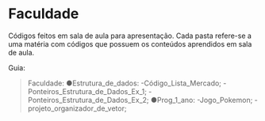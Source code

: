 # Faculdade
 Códigos feitos em sala de aula para apresentação.
Cada pasta refere-se a uma matéria com códigos que possuem os conteúdos aprendidos em sala de aula. 

Guia:
> Faculdade:
   ●Estrutura_de_dados:
       -Código_Lista_Mercado;
       -Ponteiros_Estrutura_de_Dados_Ex_1;
       -Ponteiros_Estrutura_de_Dados_Ex_2;
   ●Prog_1_ano:
       -Jogo_Pokemon;
       -projeto_organizador_de_vetor;

